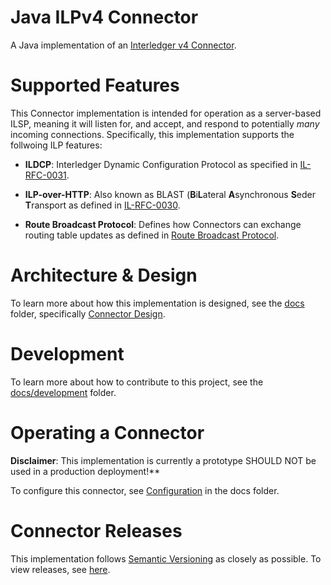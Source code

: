 # Java ILPv4 Connector
A Java implementation of an [Interledger v4 Connector](https://github.com/interledger/rfcs/blob/master/0034-connector-requirements/0034-connector-requirements.md).

# Supported Features
This Connector implementation is intended for operation as a server-based ILSP, meaning it will listen for, and accept, and respond to potentially _many_ incoming connections. Specifically, this implementation supports the follwoing ILP features:

* **ILDCP**: Interledger Dynamic Configuration Protocol as specified in [IL-RFC-0031](https://github.com/interledger/rfcs/blob/master/0031-dynamic-configuration-protocol/0031-dynamic-configuration-protocol.md).

* **ILP-over-HTTP**: Also known as BLAST (**B**i**L**ateral **A**synchronous **S**eder **T**ransport as defined in [IL-RFC-0030](https://github.com/interledger/rfcs/pull/504).

* **Route Broadcast Protocol**: Defines how Connectors can exchange routing table updates as defined in [Route Broadcast Protocol](https://github.com/interledger/rfcs/pull/455).

# Architecture & Design
To learn more about how this implementation is designed, see the [docs](./docs) folder, specifically [Connector Design](./docs/connector-design.md).

# Development
To learn more about how to contribute to this project, see the [docs/development](docs/development.md) folder.

# Operating a Connector
**Disclaimer**: This implementation is currently a prototype SHOULD NOT be used in a production deployment!**

To configure this connector, see [Configuration](docs/configuration.md) in the docs folder.

# Connector Releases
This implementation follows [Semantic Versioning](https://semver.org/) as closely as possible. To view releases, see [here](https://github.com/sappenin/java-ilpv4-connector/releases).
